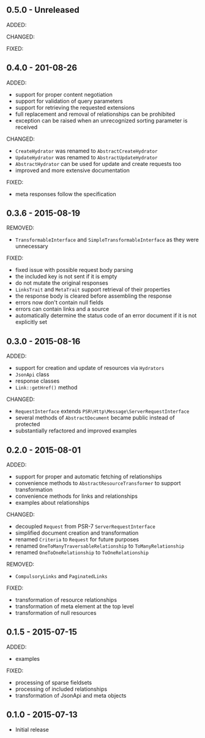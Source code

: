 ## 0.5.0 - Unreleased

ADDED:

CHANGED:

FIXED:

## 0.4.0 - 201-08-26

ADDED:

- support for proper content negotiation
- support for validation of query parameters
- support for retrieving the requested extensions
- full replacement and removal of relationships can be prohibited
- exception can be raised when an unrecognized sorting parameter is received

CHANGED:

- `CreateHydrator` was renamed to `AbstractCreateHydrator`
- `UpdateHydrator` was renamed to `AbstractUpdateHydrator`
- `AbstractHydrator` can be used for update and create requests too
- improved and more extensive documentation

FIXED:

- meta responses follow the specification

## 0.3.6 - 2015-08-19

REMOVED:

- `TransformableInterface` and `SimpleTransformableInterface` as they were unnecessary

FIXED:

- fixed issue with possible request body parsing
- the included key is not sent if it is empty
- do not mutate the original responses
- `LinksTrait` and `MetaTrait` support retrieval of their properties
- the response body is cleared before assembling the response
- errors now don't contain null fields
- errors can contain links and a source
- automatically determine the status code of an error document if it is not explicitly set

## 0.3.0 - 2015-08-16

ADDED:

- support for creation and update of resources via `Hydrators`
- `JsonApi` class
- response classes
- `Link::getHref()` method

CHANGED:

- `RequestInterface` extends `PSR\Http\Message\ServerRequestInterface`
- several methods of `AbstractDocument` became public instead of protected
- substantially refactored and improved examples

## 0.2.0 - 2015-08-01

ADDED:

- support for proper and automatic fetching of relationships
- convenience methods to `AbstractResourceTransformer` to support transformation
- convenience methods for links and relationships
- examples about relationships

CHANGED:

- decoupled `Request` from PSR-7 `ServerRequestInterface`
- simplified document creation and transformation
- renamed `Criteria` to `Request` for future purposes
- renamed `OneToManyTraversableRelationship` to `ToManyRelationship`
- renamed `OneToOneRelationship` to `ToOneRelationship`

REMOVED:

- `CompulsoryLinks` and `PaginatedLinks`

FIXED:

- transformation of resource relationships
- transformation of meta element at the top level
- transformation of null resources

## 0.1.5 - 2015-07-15

ADDED:

- examples

FIXED:

- processing of sparse fieldsets
- processing of included relationships
- transformation of JsonApi and meta objects

## 0.1.0 - 2015-07-13

- Initial release
